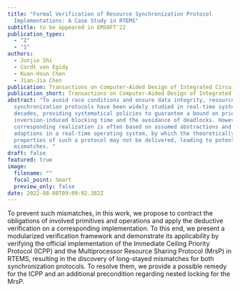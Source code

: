 ```yaml
---
title: "Formal Verification of Resource Synchronization Protocol
  Implementations: A Case Study in RTEMS"
subtitle: to be appeared in EMSOFT'22
publication_types:
  - "2"
  - "1"
authors:
  - Junjie Shi
  - Cordt von Egidy
  - Kuan-Hsun Chen
  - Jian-Jia Chen
publication: Transactions on Computer-Aided Design of Integrated Circuits and Systems (TCAD)
publication_short: Transactions on Computer-Aided Design of Integrated Circuits and Systems (TCAD)
abstract: "To avoid race conditions and ensure data integrity, resource
  synchronization protocols have been widely studied in real-time systems for
  decades, providing systematical policies to guarantee a bound on priority
  inversion-induced blocking time and the avoidance of deadlocks. However, the
  corresponding realization is often based on assumed abstractions and necessary
  adaptions in a real-time operating system, by which the theoretically proven
  properties of such a protocol may not be delivered, leading to potential
  mismatches. "
draft: false
featured: true
image:
  filename: ""
  focal_point: Smart
  preview_only: false
date: 2022-08-08T09:09:02.382Z
---
```

To prevent such mismatches, in this work, we propose to contract the obligations of involved primitives and operations and apply the deductive verification on a corresponding implementation. To this end, we present a modularized verification framework and demonstrate its applicability by verifying the official implementation of the Immediate Ceiling Priority Protocol (ICPP) and the Multiprocessor Resource Sharing Protocol (MrsP) in RTEMS, resulting in the discovery of long-stayed mismatches for both synchronization protocols. To resolve them, we provide a possible remedy for the ICPP and an additional precondition regarding nested locking for the MrsP.